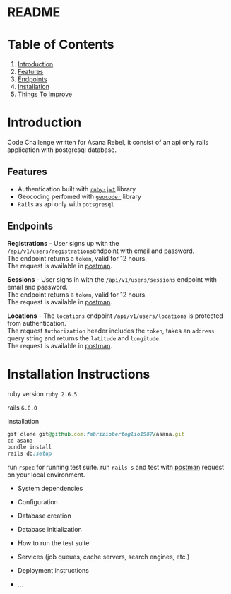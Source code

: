 # README
# Table of Contents  
1. [Introduction](#introduction)
2. [Features](#features)
3. [Endpoints](#endpoints)
2. [Installation](#installation-instructions)
5. [Things To Improve](#things-to-improve)  

# Introduction
Code Challenge written for Asana Rebel, it consist of an api only rails application with postgresql database.

## Features
* Authentication built with [`ruby-jwt`][4] library
* Geocoding perfomed with [`geocoder`][5] library
* `Rails` as api only with `potsgresql`

[4]: https://github.com/jwt/ruby-jwt
[5]: https://github.com/alexreisner/geocoder

## Endpoints
**Registrations** - User signs up with the `/api/v1/users/registrations`endpoint with email and password.  
The endpoint returns a `token`, valid for 12 hours.  
The request is available in [postman][1].

**Sessions** - User signs in with the `/api/v1/users/sessions` endpoint with email and password.  
The endpoint returns a `token`, valid for 12 hours.  
The request is available in [postman][2].

**Locations** - The `locations` endpoint `/api/v1/users/locations` is protected from authentication.  
The request `Authorization` header includes the `token`, takes an `address` query string and returns the `latitude` and `longitude`.  
The request is available in [postman][3].


[1]: https://documenter.getpostman.com/view/6379421/SWTD7bjv?version=latest#ffc7d96b-75f4-444c-a6a1-dbe0cef712d7 
[2]: https://documenter.getpostman.com/view/6379421/SWTD7bjv?version=latest#ab4fe4b4-d98b-4df3-85ef-855cb05fcb2djo
[3]: https://documenter.getpostman.com/view/6379421/SWTD7bjv?version=latest#4b2b980e-db6b-4120-9c59-734835b8c7c5

# Installation Instructions
ruby version `ruby 2.6.5`

rails `6.0.0`

Installation

```ruby
git clone git@github.com:fabriziobertoglio1987/asana.git
cd asana
bundle install
rails db:setup
```

run `rspec` for running test suite.
run `rails s` and test with [postman][6] request on your local environment.

[6]: https://documenter.getpostman.com/view/6379421/SWTD7bjv?version=latest#intro

* System dependencies

* Configuration

* Database creation

* Database initialization

* How to run the test suite

* Services (job queues, cache servers, search engines, etc.)

* Deployment instructions

* ...
